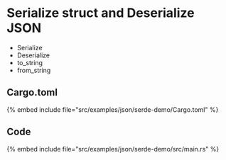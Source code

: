 # Serialize struct and Deserialize JSON

* Serialize
* Deserialize
* to_string
* from_string


## Cargo.toml

{% embed include file="src/examples/json/serde-demo/Cargo.toml" %}

## Code

{% embed include file="src/examples/json/serde-demo/src/main.rs" %}

